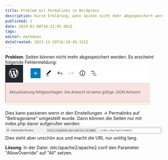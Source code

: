 ```yaml
---
title: Problem mit Permalinks in Wordpress
description: Kurze Erklärung, wenn Seiten nicht mehr abgespeichert werden können
published: 1
date: 2024-01-08T16:31:05.962Z
tags: 
editor: markdown
dateCreated: 2023-12-19T16:10:49.322Z
---
```


**Problem**: Seiten können nicht mehr abgespeichert werden.
Es erscheint folgende Fehlermeldung:
![fehlermeldung_wordpress.png](/fehlermeldung_wordpress.png)

Dies kann passieren wenn in den Einstellungen -> Permalinks auf "Beitragsname" umgestellt wurde.
Dann können die Seiten nur mit index.php davor aufgerufen werden:
![permalink_einstellung.png](/permalink_einstellung.png)
Dies sieht aber unschön aus und macht die URL nur unötig lang.

**Lösung**:
In der Datei:
/etc/apache2/apache2.conf
den Parameter "AllowOverride" auf "All" setzen.